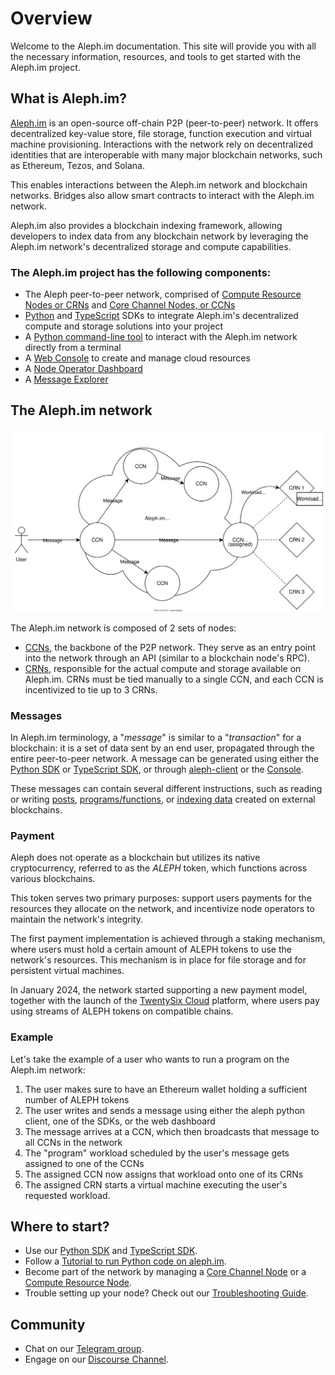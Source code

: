 # Overview

Welcome to the Aleph.im documentation. This site will provide you with all the necessary
information, resources, and tools to get started with the Aleph.im project. 

## What is Aleph.im?

[Aleph.im](https://aleph.im) is an open-source off-chain P2P (peer-to-peer) network. 
It offers decentralized key-value store, file storage, function execution and virtual machine provisioning.
Interactions with the network rely on decentralized identities that are interoperable with many major blockchain networks, 
such as Ethereum, Tezos, and Solana.

This enables interactions between the Aleph.im network and blockchain networks. Bridges also allow smart contracts to 
interact with the Aleph.im network. 

Aleph.im also provides a blockchain indexing framework, allowing developers to index data from any blockchain network
by leveraging the Aleph.im network's decentralized storage and compute capabilities.

### The Aleph.im project has the following components:

* The Aleph peer-to-peer network, comprised of [Compute Resource Nodes or CRNs](nodes/compute/index.md) and [Core Channel Nodes, or CCNs](nodes/core/index.md)
* [Python](libraries/python-sdk/index.md) and [TypeScript](libraries/typescript-sdk/index.md) SDKs to integrate Aleph.im's decentralized compute and storage solutions into your project
* A [Python command-line tool](tools/aleph-client/index.md) to interact with the Aleph.im network directly from a terminal
* A [Web Console](https://console.twentysix.cloud/) to create and manage cloud resources
* A [Node Operator Dashboard](https://account.aleph.im/)
* A [Message Explorer](https://explorer.aleph.im/)

## The Aleph.im network

![The Aleph.im network](./network-overview.svg)

The Aleph.im network is composed of 2 sets of nodes:

* [CCNs](nodes/core/index.md), the backbone of the P2P network. They serve as an entry point into the network through an API (similar to a blockchain node's RPC).
* [CRNs](nodes/compute/index.md), responsible for the actual compute and storage available on Aleph.im. CRNs must be tied manually to a single CCN, and each CCN is incentivized to tie up to 3 CRNs.

### Messages
In Aleph.im terminology, a "_message_" is similar to a "_transaction_" for a blockchain: it is a set of data sent by an end user, propagated through the entire peer-to-peer network.
A message can be generated using either the [Python SDK](libraries/python-sdk/index.md) or [TypeScript SDK](./libraries/typescript-sdk/index.md), or through [aleph-client](tools/aleph-client/index.md) or the [Console](https://console.aleph.im/).

These messages can contain several different instructions, such as reading or writing [posts](libraries/python-sdk/posts/create.md), [programs/functions](computing/index.md), or [indexing data](tools/indexer/index.md) created on external blockchains.

### Payment

Aleph does not operate as a blockchain but utilizes its native cryptocurrency, 
referred to as the _ALEPH_ token, which functions across various blockchains.

This token serves two primary purposes: support users payments for the resources they
allocate on the network, and incentivize node operators to maintain the network's integrity.

The first payment implementation is achieved through a staking mechanism, 
where users must hold a certain amount of ALEPH tokens to use the network's resources.
This mechanism is in place for file storage and for persistent virtual machines.

In January 2024, the network started supporting a new payment model, together with the launch
of the [TwentySix Cloud](https://www.twentysix.cloud/) platform, 
where users pay using streams of ALEPH tokens on compatible chains.

### Example
Let's take the example of a user who wants to run a program on the Aleph.im network:

1. The user makes sure to have an Ethereum wallet holding a sufficient number of ALEPH tokens
2. The user writes and sends a message using either the aleph python client, one of the SDKs, or the web dashboard
3. The message arrives at a CCN, which then broadcasts that message to all CCNs in the network
4. The "program" workload scheduled by the user's message gets assigned to one of the CCNs
5. The assigned CCN now assigns that workload onto one of its CRNs
6. The assigned CRN starts a virtual machine executing the user's requested workload.

## Where to start?

- Use our [Python SDK](libraries/python-sdk/index.md) and [TypeScript SDK](./libraries/typescript-sdk/index.md).
- Follow a [Tutorial to run Python code on aleph.im](guides/python/getting_started.md).
- Become part of the network by managing a [Core Channel Node](nodes/core/index.md) or a [Compute Resource Node](nodes/compute/index.md).
- Trouble setting up your node? Check out our [Troubleshooting Guide](nodes/compute/troubleshooting.md).

## Community

- Chat on our [Telegram group](https://t.me/alephim).
- Engage on our [Discourse Channel](https://community.aleph.im/).
